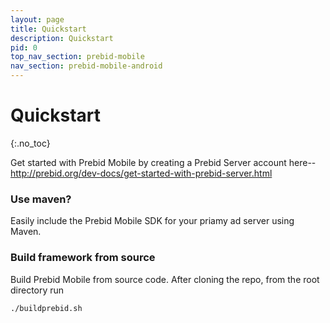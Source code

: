 ```yaml
---
layout: page
title: Quickstart
description: Quickstart
pid: 0
top_nav_section: prebid-mobile
nav_section: prebid-mobile-android
---
```


<div class="bs-docs-section" markdown="1">

# Quickstart
{:.no_toc}

Get started with Prebid Mobile by creating a Prebid Server account here--http://prebid.org/dev-docs/get-started-with-prebid-server.html

### Use maven?

Easily include the Prebid Mobile SDK for your priamy ad server using Maven.

### Build framework from source

Build Prebid Mobile from source code. After cloning the repo, from the root directory run

```
./buildprebid.sh
```

</div>
